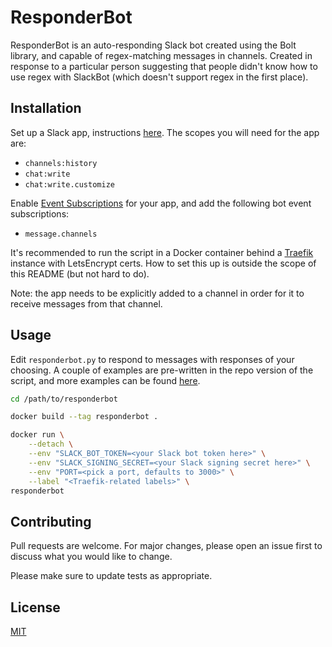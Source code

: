 # ResponderBot

ResponderBot is an auto-responding Slack bot created using the Bolt library, and capable of regex-matching messages in channels. Created in response to a particular person suggesting that people didn't know how to use regex with SlackBot (which doesn't support regex in the first place).

## Installation

Set up a Slack app, instructions [here](https://api.slack.com/start/building/bolt-python#create). The scopes you will need for the app are:

- `channels:history`
- `chat:write`
- `chat:write.customize`

Enable [Event Subscriptions](https://api.slack.com/start/building/bolt-python#events) for your app, and add the following bot event subscriptions:

- `message.channels`

It's recommended to run the script in a Docker container behind a [Traefik](https://traefik.io/traefik/) instance with LetsEncrypt certs. How to set this up is outside the scope of this README (but not hard to do).

Note: the app needs to be explicitly added to a channel in order for it to receive messages from that channel.

## Usage

Edit `responderbot.py` to respond to messages with responses of your choosing. A couple of examples are pre-written in the repo version of the script, and more examples can be found [here](https://slack.dev/bolt-python/concepts).

```bash
cd /path/to/responderbot

docker build --tag responderbot .

docker run \
    --detach \
    --env "SLACK_BOT_TOKEN=<your Slack bot token here>" \
    --env "SLACK_SIGNING_SECRET=<your Slack signing secret here>" \
    --env "PORT=<pick a port, defaults to 3000>" \
    --label "<Traefik-related labels>" \
responderbot
```

## Contributing
Pull requests are welcome. For major changes, please open an issue first to discuss what you would like to change.

Please make sure to update tests as appropriate.

## License
[MIT](https://choosealicense.com/licenses/mit/)
